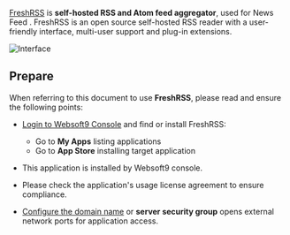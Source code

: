 [FreshRSS](https://freshrss.org/) is **self-hosted RSS and Atom feed aggregator**, used for News Feed . FreshRSS is an open source self-hosted RSS reader with a user-friendly interface, multi-user support and plug-in extensions.


![Interface](https://libs.websoft9.com/Websoft9/DocsPicture/zh/freshrss/freshrss-gui-websoft9.png)


## Prepare

When referring to this document to use **FreshRSS**, please read and ensure the following points:

- [Login to Websoft9 Console](./login-console) and find or install FreshRSS:
  - Go to **My Apps** listing applications 
  - Go to **App Store** installing target application

- This application is installed by Websoft9 console.


- Please check the application's usage license agreement to ensure compliance.


- [Configure the domain name](./domain-set) or **server security group** opens external network ports for application access.